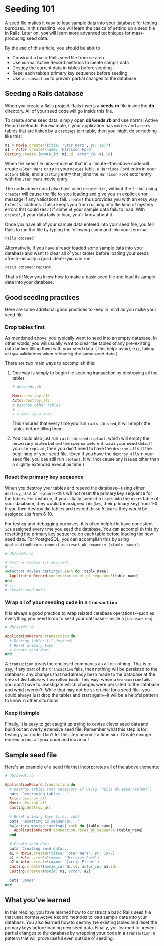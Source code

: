 # Seeding 101

A seed file makes it easy to load sample data into your database for testing
purposes. In this reading, you will learn the basics of setting up a seed file
in Rails. Later on, you will learn more advanced techniques for mass-producing
seed data.

By the end of this article, you should be able to

* Construct a basic Rails seed file from scratch
* Use normal Active Record methods to create sample data
* Destroy the current data in tables before seeding
* Reset each table's primary key sequence before seeding
* Use a `transaction` to prevent partial changes to the database

## Seeding a Rails database

When you create a Rails project, Rails inserts a __seeds.rb__ file inside the
__db__ directory. All of your seed code will go inside this file.

To create some seed data, simply open __db/seeds.rb__ and use normal Active
Record methods. For example, if your application has `movies` and `actors`
tables that are linked by a `castings` join table, then you might do something
like this:

```rb
m1 = Movie.create!(title: 'Star Wars', yr: 1977)
a1 = Actor.create!(name: 'Harrison Ford')
Casting.create!(movie_id: m1.id, actor_id: a1.id)
```

When the seed file runs--more on that in a minute--the above code will create a
`Star Wars` entry in your `movies` table, a `Harrison Ford` entry in your
`actors` table, and a `Casting` entry that joins the `Harrison Ford` actor entry
with the `Star Wars` movie entry.

The code above could also have used `create`--i.e., without the `!`--but using
`create!` will cause the file to stop loading and give you an explicit error
message if any validations fail. `create!` thus provides you with an easy way to
test validations. It also keeps you from running into the kind of mystery errors
that could result if some of your sample data fails to load. With `create!`, if
your data fails to load, you'll know about it.

Once you have all of your sample data entered into your seed file, you tell
Rails to run the file by typing the following command into your terminal:

```sh
rails db:seed
```

Alternatively, if you have already loaded some sample data into your database
and want to clear all of your tables before loading your seeds afresh--usually a
good idea!--you can run

```sh
rails db:seed:replant
```

That's it! Now you know how to make a basic seed file and load its sample data
into your database.

## Good seeding practices

Here are some additional good practices to keep in mind as you make your seed
file.

### Drop tables first

As mentioned above, you typically want to seed into an empty database. In other
words, you will usually want to clear the tables of any pre-existing data before
filling them with your seed data. (This helps avoid, e.g., failing `unique`
validations when reloading the same seed data.)

There are two main ways to accomplish this:

1. One way is simply to begin the seeding transaction by destroying all the
   tables:

   ```rb
   # db/seeds.rb

   Movie.destroy_all
   Actor.destroy_all
   # Destroy other tables
   # ...
   # Create seed data 
   ```

   This ensures that every time you run `rails db:seed`, it will empty the
   tables before filling them.

2. You could also just run `rails db:seed:replant`, which will empty the
   necessary tables behind the scenes before it loads your seed data. If you use
   `replant`, then you don't need to have the `destroy_all`s at the beginning of
   your seed file. (Even if you have the `destroy_all`s in your seed file, you
   can still run `replant`. It will not cause any issues other than a slightly
   extended execution time.)

### Reset the primary key sequence

When you destroy your tables and reseed the database--using either
`destroy_all`s or `replant`--this will not reset the primary key sequence for
the tables. For instance, if you initially seeded 5 `User`s into the `users`
table of your database, they would be assigned `id`s (i.e., their primary key)
from 1-5. If you then destroy the tables and reseed those 5 `User`s, they would
be assigned `id`s from 6-10.

For testing and debugging purposes, it is often helpful to have consistent `id`s
assigned every time you seed the database. You can accomplish this by resetting
the primary key sequence on each table before loading the new seed data. For
PostgreSQL, you can accomplish this by using
`ApplicationRecord.connection.reset_pk_sequence!(<table_name>)`:

```rb
# db/seeds.rb

# Destroy tables (if desired)
# ...
%w(actors movies castings).each do |table_name|
  ApplicationRecord.connection.reset_pk_sequence!(table_name)
end
# ...
# Create seed data
```

### Wrap all of your seeding code in a `transaction`

It is always a good practice to wrap related database operations--such as
everything you need to do to seed your database--inside a [`transaction`]:

```rb
# db/seeds.rb

ApplicationRecord.transaction do
  # Destroy tables (if desired)
  # Reset primary keys
  # Create seed data
end
```

A `transaction` treats the enclosed commands as all or nothing. That is to say,
if any part of the `transaction` fails, then nothing will be persisted to the
database: any changes that had already been made to the database at the time of
the failure will be rolled back. This way, when a `transaction` fails, you don't
have to investigate which changes were persisted to the database and which
weren't. While that may not be so crucial for a seed file--you could always just
drop the tables and start again--it will be a helpful pattern to know in other
situations.

### Keep it simple

Finally, it is easy to get caught up trying to devise clever seed data and
build out an overly extensive seed file. Remember what this step is for: testing
your code. Don't let this step become a time sink. Create enough entries to test
all your code and move on!

## Sample seed file

Here's an example of a seed file that incorporates all of the above elements:

```rb
# db/seeds.rb

ApplicationRecord.transaction do
  # Destroy tables (not necessary if using `rails db:seed:replant`)
  puts 'Destroying tables...'
  Actor.destroy_all
  Movie.destroy_all
  Casting.destroy_all
  
  # Reset primary keys (i.e., ids) 
  puts 'Resetting id sequences...'
  %w(actors movies castings).each do |table_name|
    ApplicationRecord.connection.reset_pk_sequence!(table_name)
  end

  # Create seed data
  puts 'Creating seed data...'
  m1 = Movie.create!(title: 'Star Wars', yr: 1977)
  a1 = Actor.create!(name: 'Harrison Ford')
  a2 = Actor.create!(name: 'Carrie Fisher')
  Casting.create!(movie_id: m1.id, actor_id: a1.id)
  Casting.create!(movie: m1, actor: a2)

  puts 'Done!'
end
```

## What you've learned

In this reading, you have learned how to construct a basic Rails seed file that
uses normal Active Record methods to load sample data into your database. You
also learned how to destroy the existing tables and reset the primary keys
before loading new seed data. Finally, you learned to prevent partial changes to
the database by wrapping your code in a `transaction`, a pattern that will prove
useful even outside of seeding.
